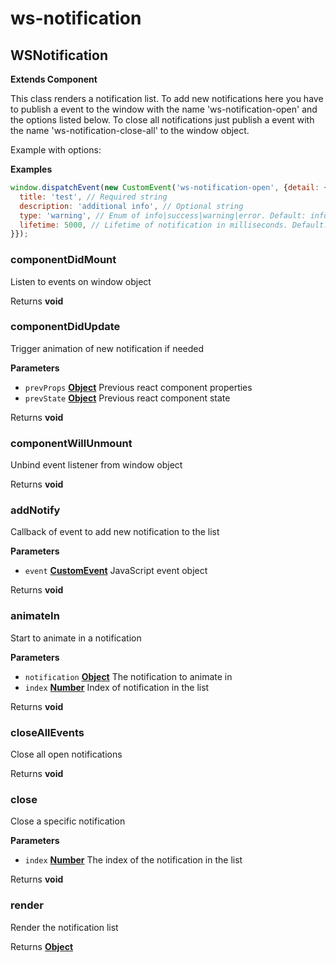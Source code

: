 # ws-notification
## WSNotification

**Extends Component**

This class renders a notification list. To add new notifications here you have to publish a event to the window
with the name 'ws-notification-open' and the options listed below. To close all notifications just publish a event
with the name 'ws-notification-close-all' to the window object.

Example with options:

**Examples**

```javascript
window.dispatchEvent(new CustomEvent('ws-notification-open', {detail: {
  title: 'test', // Required string
  description: 'additional info', // Optional string
  type: 'warning', // Enum of info|success|warning|error. Default: info
  lifetime: 5000, // Lifetime of notification in milliseconds. Default: max int
}});
```

### componentDidMount

Listen to events on window object

Returns **void** 

### componentDidUpdate

Trigger animation of new notification if needed

**Parameters**

-   `prevProps` **[Object][1]** Previous react component properties
-   `prevState` **[Object][1]** Previous react component state

Returns **void** 

### componentWillUnmount

Unbind event listener from window object

Returns **void** 

### addNotify

Callback of event to add new notification to the list

**Parameters**

-   `event` **[CustomEvent][2]** JavaScript event object

Returns **void** 

### animateIn

Start to animate in a notification

**Parameters**

-   `notification` **[Object][1]** The notification to animate in
-   `index` **[Number][3]** Index of notification in the list

Returns **void** 

### closeAllEvents

Close all open notifications

Returns **void** 

### close

Close a specific notification

**Parameters**

-   `index` **[Number][3]** The index of the notification in the list

Returns **void** 

### render

Render the notification list

Returns **[Object][1]** 

[1]: https://developer.mozilla.org/docs/Web/JavaScript/Reference/Global_Objects/Object

[2]: https://developer.mozilla.org/docs/Web/API/CustomEvent/CustomEvent

[3]: https://developer.mozilla.org/docs/Web/JavaScript/Reference/Global_Objects/Number
